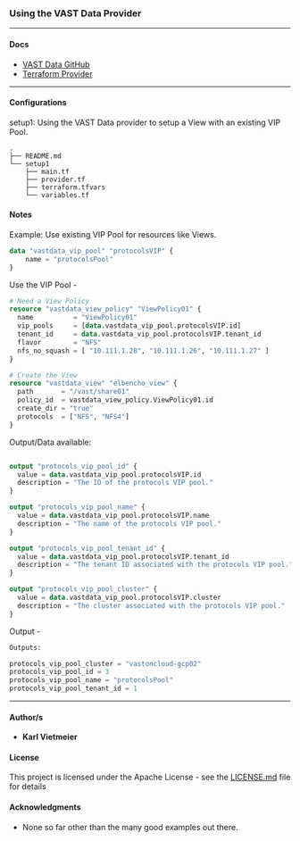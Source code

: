 ### Using the VAST Data Provider

---
#### Docs

* [VAST Data GitHub](https://github.com/vast-data)
* [Terraform Provider](https://github.com/vast-data/terraform-provider-vastdata)

---

#### Configurations

setup1:  Using the VAST Data provider to setup a View with an existing VIP Pool.

```text
.
├── README.md
└── setup1
    ├── main.tf
    ├── provider.tf
    ├── terraform.tfvars
    └── variables.tf
```

#### Notes

Example: Use existing VIP Pool for resources like Views.

``` terraform
data "vastdata_vip_pool" "protocolsVIP" {
    name = "protocolsPool"
}

```

Use the VIP Pool - 

``` terraform
# Need a View Policy
resource "vastdata_view_policy" "ViewPolicy01" {
  name          = "ViewPolicy01"
  vip_pools     = [data.vastdata_vip_pool.protocolsVIP.id]
  tenant_id     = data.vastdata_vip_pool.protocolsVIP.tenant_id
  flavor        = "NFS"
  nfs_no_squash = [ "10.111.1.28", "10.111.1.26", "10.111.1.27" ]
}

# Create the View
resource "vastdata_view" "elbencho_view" {
  path       = "/vast/share01"
  policy_id  = vastdata_view_policy.ViewPolicy01.id
  create_dir = "true"
  protocols  = ["NFS", "NFS4"]
}

```

Output/Data available:

``` terraform

output "protocols_vip_pool_id" {
  value = data.vastdata_vip_pool.protocolsVIP.id
  description = "The ID of the protocols VIP pool."
}

output "protocols_vip_pool_name" {
  value = data.vastdata_vip_pool.protocolsVIP.name
  description = "The name of the protocols VIP pool."
}

output "protocols_vip_pool_tenant_id" {
  value = data.vastdata_vip_pool.protocolsVIP.tenant_id
  description = "The tenant ID associated with the protocols VIP pool."
}

output "protocols_vip_pool_cluster" {
  value = data.vastdata_vip_pool.protocolsVIP.cluster
  description = "The cluster associated with the protocols VIP pool."
}
```

Output - 
``` terraform
Outputs:

protocols_vip_pool_cluster = "vastoncloud-gcp02"
protocols_vip_pool_id = 3
protocols_vip_pool_name = "protocolsPool"
protocols_vip_pool_tenant_id = 1
```

---

#### Author/s

* **Karl Vietmeier**

#### License

This project is licensed under the Apache License - see the [LICENSE.md](../LICENSE.md) file for details

#### Acknowledgments

* None so far other than the many good examples out there.
